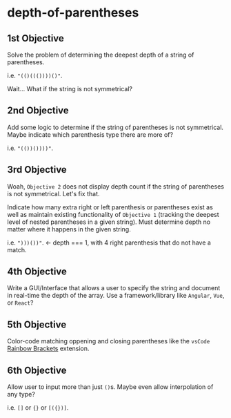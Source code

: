 # depth-of-parentheses

## 1st Objective
Solve the problem of determining the deepest depth of a string of parentheses.

i.e. `"(()((())))()"`.

Wait... What if the string is not symmetrical?

## 2nd Objective
Add some logic to determine if the string of parentheses is not symmetrical. Maybe indicate which parenthesis type there are more of?

i.e. `"(())())))"`.

## 3rd Objective
Woah, `Objective 2` does not display depth count if the string of parentheses is not symmetrical. Let's fix that.

Indicate how many extra right or left parenthesis or parentheses exist as well as maintain existing functionality of `Objective 1` (tracking the deepest level of nested parentheses in a given string). Must determine depth no matter where it happens in the given string.

i.e. `")))())"`. <- depth === 1, with 4 right parenthesis that do not have a match.

## 4th Objective
Write a GUI/Interface that allows a user to specify the string and document in real-time the depth of the array. Use a framework/library like `Angular`, `Vue`, or `React`?

## 5th Objective
Color-code matching oppening and closing parentheses like the `vsCode` [Rainbow Brackets](https://stackoverflow.com/questions/31778413/run-javascript-in-visual-studio-code) extension.

## 6th Objective
Allow user to input more than just `()`s. Maybe even allow interpolation of any type?

i.e. `[]` or `{}` or `[({})]`.
